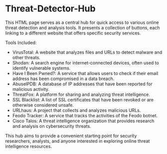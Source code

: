 # Threat-Detector-Hub

This HTML page serves as a central hub for quick access to various online threat detection and analysis tools. It presents a collection of buttons, each linking to a different website that offers specific security services.

Tools Included:

* VirusTotal: A website that analyzes files and URLs to detect malware and other threats.
* Shodan: A search engine for internet-connected devices, often used to identify vulnerable systems.
* Have I Been Pwned?: A service that allows users to check if their email address has been compromised in a data breach.
* AbuseIPDB: A database of IP addresses that have been reported for malicious activity.
* ThreatFox: A platform for sharing and analyzing threat intelligence.
* SSL Blacklist: A list of SSL certificates that have been revoked or are otherwise considered unsafe.
* URLhaus: A project that collects and analyzes malicious URLs.
* Feodo Tracker: A service that tracks the activities of the Feodo botnet.
* Cisco Talos: A threat intelligence organization that provides research and analysis on cybersecurity threats.

This hub aims to provide a convenient starting point for security researchers, analysts, and anyone interested in exploring online threat intelligence resources.
